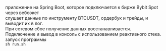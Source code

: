приложение на Spring Boot, которое подключается к бирже Bybit Spot через вебсокет  
слушает данные по инструменту BTCUSDT, ордербук и трейды, и выводит их в лог.  
При сетевом сбое получение данных восстанавливается.  
Подключение и вывод в консоль с использованием реактивного стека.  
запуск программы   
``` sh run.sh ```
